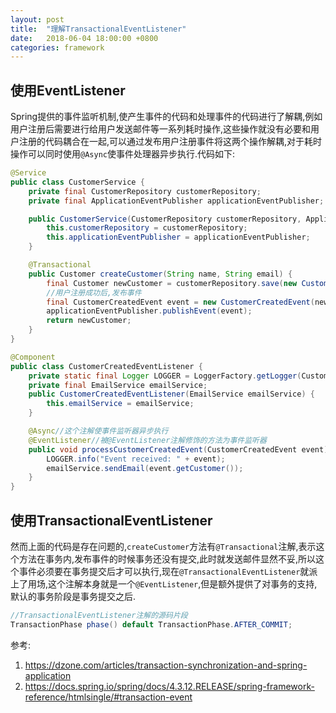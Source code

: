 ```yaml
---
layout: post
title:  "理解TransactionalEventListener"
date:   2018-06-04 18:00:00 +0800
categories: framework
---
```


## 使用EventListener

Spring提供的事件监听机制,使产生事件的代码和处理事件的代码进行了解耦,例如用户注册后需要进行给用户发送邮件等一系列耗时操作,这些操作就没有必要和用户注册的代码耦合在一起,可以通过发布用户注册事件将这两个操作解耦,对于耗时操作可以同时使用`@Async`使事件处理器异步执行.代码如下:

```java
@Service
public class CustomerService {
    private final CustomerRepository customerRepository;
    private final ApplicationEventPublisher applicationEventPublisher;

    public CustomerService(CustomerRepository customerRepository, ApplicationEventPublisher applicationEventPublisher) {
        this.customerRepository = customerRepository;
        this.applicationEventPublisher = applicationEventPublisher;
    }

    @Transactional
    public Customer createCustomer(String name, String email) {
        final Customer newCustomer = customerRepository.save(new Customer(name, email));
        //用户注册成功后,发布事件
        final CustomerCreatedEvent event = new CustomerCreatedEvent(newCustomer);
        applicationEventPublisher.publishEvent(event);
        return newCustomer;
    }
}
```

```java
@Component
public class CustomerCreatedEventListener {
    private static final Logger LOGGER = LoggerFactory.getLogger(CustomerCreatedEventListener.class);
    private final EmailService emailService;
    public CustomerCreatedEventListener(EmailService emailService) {
        this.emailService = emailService;
    }

    @Async//这个注解使事件监听器异步执行
    @EventListener//被@EventListener注解修饰的方法为事件监听器
    public void processCustomerCreatedEvent(CustomerCreatedEvent event) {
        LOGGER.info("Event received: " + event);
        emailService.sendEmail(event.getCustomer());
    }
}
```

## 使用TransactionalEventListener

然而上面的代码是存在问题的,`createCustomer`方法有`@Transactional`注解,表示这个方法在事务内,发布事件的时候事务还没有提交,此时就发送邮件显然不妥,所以这个事件必须要在事务提交后才可以执行,现在`@TransactionalEventListener`就派上了用场,这个注解本身就是一个`@EventListener`,但是额外提供了对事务的支持,默认的事务阶段是事务提交之后.

```java
//TransactionalEventListener注解的源码片段
TransactionPhase phase() default TransactionPhase.AFTER_COMMIT;
```

参考:

1. <https://dzone.com/articles/transaction-synchronization-and-spring-application>
2. <https://docs.spring.io/spring/docs/4.3.12.RELEASE/spring-framework-reference/htmlsingle/#transaction-event>